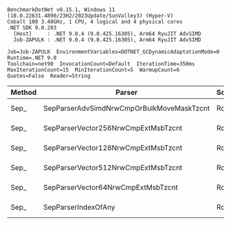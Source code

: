 ```

BenchmarkDotNet v0.15.1, Windows 11 (10.0.22631.4890/23H2/2023Update/SunValley3) (Hyper-V)
Cobalt 100 3.40GHz, 1 CPU, 4 logical and 4 physical cores
.NET SDK 9.0.203
  [Host]     : .NET 9.0.4 (9.0.425.16305), Arm64 RyuJIT AdvSIMD
  Job-ZAPULK : .NET 9.0.4 (9.0.425.16305), Arm64 RyuJIT AdvSIMD

Job=Job-ZAPULK  EnvironmentVariables=DOTNET_GCDynamicAdaptationMode=0  Runtime=.NET 9.0  
Toolchain=net90  InvocationCount=Default  IterationTime=350ms  
MaxIterationCount=15  MinIterationCount=5  WarmupCount=6  
Quotes=False  Reader=String  

```
| Method | Parser                                    | Scope | Rows  | Mean      | MB | MB/s   | ns/row | Allocated |
|------- |------------------------------------------ |------ |------ |----------:|---:|-------:|-------:|----------:|
| Sep_   | SepParserAdvSimdNrwCmpOrBulkMoveMaskTzcnt | Row   | 50000 |  4.995 ms | 29 | 5842.4 |   99.9 |     953 B |
| Sep_   | SepParserVector256NrwCmpExtMsbTzcnt       | Row   | 50000 |  7.242 ms | 29 | 4029.6 |  144.8 |    1070 B |
| Sep_   | SepParserVector128NrwCmpExtMsbTzcnt       | Row   | 50000 |  7.528 ms | 29 | 3876.6 |  150.6 |     970 B |
| Sep_   | SepParserVector512NrwCmpExtMsbTzcnt       | Row   | 50000 |  8.158 ms | 29 | 3576.9 |  163.2 |    1236 B |
| Sep_   | SepParserVector64NrwCmpExtMsbTzcnt        | Row   | 50000 |  9.274 ms | 29 | 3146.4 |  185.5 |     930 B |
| Sep_   | SepParserIndexOfAny                       | Row   | 50000 | 17.808 ms | 29 | 1638.7 |  356.2 |     988 B |
